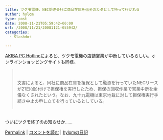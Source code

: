 ```yaml
---
title: ツクモ電機、NEC関連会社に商品在庫を借金のカタとして持って行かれる
author: hylom
type: post
date: 2008-11-21T05:59:42+00:00
url: /2008/11/21/20081121-055942/
categories:
  - Slashdot

---
```

 [AKIBA PC Hotline][1]によると、ツクモ電機の店舗営業が中断しているらしい。オンラインショッピングサイトも同様。

> 　 
> 
> <div>
>   文書によると、同社に商品在庫を担保として融資を行っていたNECリースが21日(金)付けで担保権を実行したため、担保の回収作業で営業中断を余儀なくされたという。なお、九十九電機は東京地裁に対して担保権実行手続き中止の申し立てを行っているとしている。 <br /> </br>
> </div>

</br>     
ついにツクモ終了のお知らせか…… </br>

  [Permalink][2] |   [コメントを読む][3] |   [hylomの日記][4]

 [1]: http://www.watch.impress.co.jp/akiba/hotline/20081122/etc_99.html
 [2]: http://slashdot.jp/~hylom/journal/459069
 [3]: http://slashdot.jp/~hylom/journal/459069#acomments
 [4]: http://slashdot.jp/~hylom/journal/